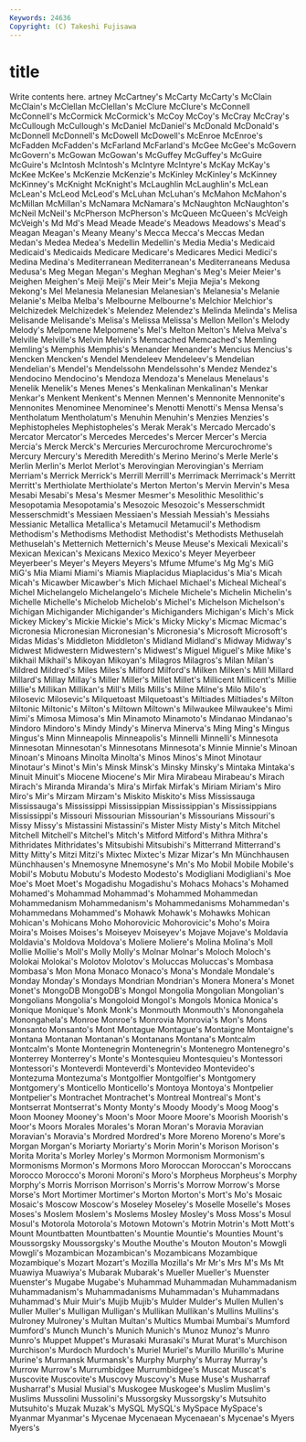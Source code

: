 ```yaml
---
Keywords: 24636 
Copyright: (C) Takeshi Fujisawa
---
```


# title

Write contents here.
artney McCartney's McCarty McCarty's McClain McClain's McClellan
McClellan's McClure McClure's McConnell McConnell's McCormick McCormick's McCoy McCoy's McCray
McCray's McCullough McCullough's McDaniel McDaniel's McDonald McDonald's McDonnell McDonnell's McDowell
McDowell's McEnroe McEnroe's McFadden McFadden's McFarland McFarland's McGee McGee's McGovern
McGovern's McGowan McGowan's McGuffey McGuffey's McGuire McGuire's McIntosh McIntosh's McIntyre
McIntyre's McKay McKay's McKee McKee's McKenzie McKenzie's McKinley McKinley's McKinney
McKinney's McKnight McKnight's McLaughlin McLaughlin's McLean McLean's McLeod McLeod's McLuhan
McLuhan's McMahon McMahon's McMillan McMillan's McNamara McNamara's McNaughton McNaughton's McNeil
McNeil's McPherson McPherson's McQueen McQueen's McVeigh McVeigh's Md Md's Mead
Meade Meade's Meadows Meadows's Mead's Meagan Meagan's Meany Meany's Mecca
Mecca's Meccas Medan Medan's Medea Medea's Medellin Medellin's Media Media's
Medicaid Medicaid's Medicaids Medicare Medicare's Medicares Medici Medici's Medina Medina's
Mediterranean Mediterranean's Mediterraneans Medusa Medusa's Meg Megan Megan's Meghan Meghan's
Meg's Meier Meier's Meighen Meighen's Meiji Meiji's Meir Meir's Mejia
Mejia's Mekong Mekong's Mel Melanesia Melanesian Melanesian's Melanesia's Melanie Melanie's
Melba Melba's Melbourne Melbourne's Melchior Melchior's Melchizedek Melchizedek's Melendez Melendez's
Melinda Melinda's Melisa Melisande Melisande's Melisa's Melissa Melissa's Mellon Mellon's
Melody Melody's Melpomene Melpomene's Mel's Melton Melton's Melva Melva's Melville
Melville's Melvin Melvin's Memcached Memcached's Memling Memling's Memphis Memphis's Menander
Menander's Mencius Mencius's Mencken Mencken's Mendel Mendeleev Mendeleev's Mendelian Mendelian's
Mendel's Mendelssohn Mendelssohn's Mendez Mendez's Mendocino Mendocino's Mendoza Mendoza's Menelaus
Menelaus's Menelik Menelik's Menes Menes's Menkalinan Menkalinan's Menkar Menkar's Menkent
Menkent's Mennen Mennen's Mennonite Mennonite's Mennonites Menominee Menominee's Menotti Menotti's
Mensa Mensa's Mentholatum Mentholatum's Menuhin Menuhin's Menzies Menzies's Mephistopheles Mephistopheles's
Merak Merak's Mercado Mercado's Mercator Mercator's Mercedes Mercedes's Mercer Mercer's
Mercia Mercia's Merck Merck's Mercuries Mercurochrome Mercurochrome's Mercury Mercury's Meredith
Meredith's Merino Merino's Merle Merle's Merlin Merlin's Merlot Merlot's Merovingian
Merovingian's Merriam Merriam's Merrick Merrick's Merrill Merrill's Merrimack Merrimack's Merritt
Merritt's Merthiolate Merthiolate's Merton Merton's Mervin Mervin's Mesa Mesabi Mesabi's
Mesa's Mesmer Mesmer's Mesolithic Mesolithic's Mesopotamia Mesopotamia's Mesozoic Mesozoic's Messerschmidt
Messerschmidt's Messiaen Messiaen's Messiah Messiah's Messiahs Messianic Metallica Metallica's Metamucil
Metamucil's Methodism Methodism's Methodisms Methodist Methodist's Methodists Methuselah Methuselah's Metternich
Metternich's Meuse Meuse's Mexicali Mexicali's Mexican Mexican's Mexicans Mexico Mexico's
Meyer Meyerbeer Meyerbeer's Meyer's Meyers Meyers's Mfume Mfume's Mg Mg's
MiG MiG's Mia Miami Miami's Miamis Miaplacidus Miaplacidus's Mia's Micah
Micah's Micawber Micawber's Mich Michael Michael's Micheal Micheal's Michel Michelangelo
Michelangelo's Michele Michele's Michelin Michelin's Michelle Michelle's Michelob Michelob's Michel's
Michelson Michelson's Michigan Michigander Michigander's Michiganders Michigan's Mich's Mick Mickey
Mickey's Mickie Mickie's Mick's Micky Micky's Micmac Micmac's Micronesia Micronesian
Micronesian's Micronesia's Microsoft Microsoft's Midas Midas's Middleton Middleton's Midland Midland's
Midway Midway's Midwest Midwestern Midwestern's Midwest's Miguel Miguel's Mike Mike's
Mikhail Mikhail's Mikoyan Mikoyan's Milagros Milagros's Milan Milan's Mildred Mildred's
Miles Miles's Milford Milford's Milken Milken's Mill Millard Millard's Millay
Millay's Miller Miller's Millet Millet's Millicent Millicent's Millie Millie's Millikan
Millikan's Mill's Mills Mills's Milne Milne's Milo Milo's Milosevic Milosevic's
Milquetoast Milquetoast's Miltiades Miltiades's Milton Miltonic Miltonic's Milton's Miltown Miltown's
Milwaukee Milwaukee's Mimi Mimi's Mimosa Mimosa's Min Minamoto Minamoto's Mindanao
Mindanao's Mindoro Mindoro's Mindy Mindy's Minerva Minerva's Ming Ming's Mingus
Mingus's Minn Minneapolis Minneapolis's Minnelli Minnelli's Minnesota Minnesotan Minnesotan's Minnesotans
Minnesota's Minnie Minnie's Minoan Minoan's Minoans Minolta Minolta's Minos Minos's
Minot Minotaur Minotaur's Minot's Min's Minsk Minsk's Minsky Minsky's Mintaka
Mintaka's Minuit Minuit's Miocene Miocene's Mir Mira Mirabeau Mirabeau's Mirach
Mirach's Miranda Miranda's Mira's Mirfak Mirfak's Miriam Miriam's Miro Miro's
Mir's Mirzam Mirzam's Miskito Miskito's Miss Mississauga Mississauga's Mississippi Mississippian
Mississippian's Mississippians Mississippi's Missouri Missourian Missourian's Missourians Missouri's Missy Missy's
Mistassini Mistassini's Mister Misty Misty's Mitch Mitchel Mitchell Mitchell's Mitchel's
Mitch's Mitford Mitford's Mithra Mithra's Mithridates Mithridates's Mitsubishi Mitsubishi's Mitterrand
Mitterrand's Mitty Mitty's Mitzi Mitzi's Mixtec Mixtec's Mizar Mizar's Mn
Münchhausen Münchhausen's Mnemosyne Mnemosyne's Mn's Mo Mobil Mobile Mobile's Mobil's
Mobutu Mobutu's Modesto Modesto's Modigliani Modigliani's Moe Moe's Moet Moet's
Mogadishu Mogadishu's Mohacs Mohacs's Mohamed Mohamed's Mohammad Mohammad's Mohammed Mohammedan
Mohammedanism Mohammedanism's Mohammedanisms Mohammedan's Mohammedans Mohammed's Mohawk Mohawk's Mohawks Mohican
Mohican's Mohicans Moho Mohorovicic Mohorovicic's Moho's Moira Moira's Moises Moises's
Moiseyev Moiseyev's Mojave Mojave's Moldavia Moldavia's Moldova Moldova's Moliere Moliere's
Molina Molina's Moll Mollie Mollie's Moll's Molly Molly's Molnar Molnar's
Moloch Moloch's Molokai Molokai's Molotov Molotov's Moluccas Moluccas's Mombasa Mombasa's
Mon Mona Monaco Monaco's Mona's Mondale Mondale's Monday Monday's Mondays
Mondrian Mondrian's Monera Monera's Monet Monet's MongoDB MongoDB's Mongol Mongolia
Mongolian Mongolian's Mongolians Mongolia's Mongoloid Mongol's Mongols Monica Monica's Monique
Monique's Monk Monk's Monmouth Monmouth's Monongahela Monongahela's Monroe Monroe's Monrovia
Monrovia's Mon's Mons Monsanto Monsanto's Mont Montague Montague's Montaigne Montaigne's
Montana Montanan Montanan's Montanans Montana's Montcalm Montcalm's Monte Montenegrin Montenegrin's
Montenegro Montenegro's Monterrey Monterrey's Monte's Montesquieu Montesquieu's Montessori Montessori's Monteverdi
Monteverdi's Montevideo Montevideo's Montezuma Montezuma's Montgolfier Montgolfier's Montgomery Montgomery's Monticello
Monticello's Montoya Montoya's Montpelier Montpelier's Montrachet Montrachet's Montreal Montreal's Mont's
Montserrat Montserrat's Monty Monty's Moody Moody's Moog Moog's Moon Mooney
Mooney's Moon's Moor Moore Moore's Moorish Moorish's Moor's Moors Morales
Morales's Moran Moran's Moravia Moravian Moravian's Moravia's Mordred Mordred's More
Moreno Moreno's More's Morgan Morgan's Moriarty Moriarty's Morin Morin's Morison
Morison's Morita Morita's Morley Morley's Mormon Mormonism Mormonism's Mormonisms Mormon's
Mormons Moro Moroccan Moroccan's Moroccans Morocco Morocco's Moroni Moroni's Moro's
Morpheus Morpheus's Morphy Morphy's Morris Morrison Morrison's Morris's Morrow Morrow's
Morse Morse's Mort Mortimer Mortimer's Morton Morton's Mort's Mo's Mosaic
Mosaic's Moscow Moscow's Moseley Moseley's Moselle Moselle's Moses Moses's Moslem
Moslem's Moslems Mosley Mosley's Moss Moss's Mosul Mosul's Motorola Motorola's
Motown Motown's Motrin Motrin's Mott Mott's Mount Mountbatten Mountbatten's Mountie
Mountie's Mounties Mount's Moussorgsky Moussorgsky's Mouthe Mouthe's Mouton Mouton's Mowgli
Mowgli's Mozambican Mozambican's Mozambicans Mozambique Mozambique's Mozart Mozart's Mozilla Mozilla's
Mr Mr's Mrs M's Ms Mt Muawiya Muawiya's Mubarak Mubarak's
Mueller Mueller's Muenster Muenster's Mugabe Mugabe's Muhammad Muhammadan Muhammadanism Muhammadanism's
Muhammadanisms Muhammadan's Muhammadans Muhammad's Muir Muir's Mujib Mujib's Mulder Mulder's
Mullen Mullen's Muller Muller's Mulligan Mulligan's Mullikan Mullikan's Mullins Mullins's
Mulroney Mulroney's Multan Multan's Multics Mumbai Mumbai's Mumford Mumford's Munch
Munch's Munich Munich's Munoz Munoz's Munro Munro's Muppet Muppet's Murasaki
Murasaki's Murat Murat's Murchison Murchison's Murdoch Murdoch's Muriel Muriel's Murillo
Murillo's Murine Murine's Murmansk Murmansk's Murphy Murphy's Murray Murray's Murrow
Murrow's Murrumbidgee Murrumbidgee's Muscat Muscat's Muscovite Muscovite's Muscovy Muscovy's Muse
Muse's Musharraf Musharraf's Musial Musial's Muskogee Muskogee's Muslim Muslim's Muslims
Mussolini Mussolini's Mussorgsky Mussorgsky's Mutsuhito Mutsuhito's Muzak Muzak's MySQL MySQL's
MySpace MySpace's Myanmar Myanmar's Mycenae Mycenaean Mycenaean's Mycenae's Myers Myers's
